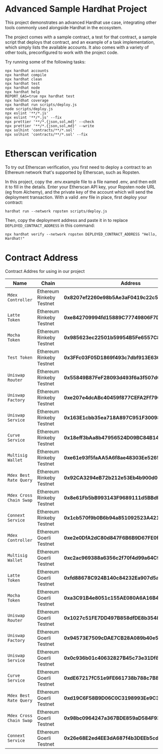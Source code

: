 # Advanced Sample Hardhat Project

This project demonstrates an advanced Hardhat use case, integrating other tools commonly used alongside Hardhat in the ecosystem.

The project comes with a sample contract, a test for that contract, a sample script that deploys that contract, and an example of a task implementation, which simply lists the available accounts. It also comes with a variety of other tools, preconfigured to work with the project code.

Try running some of the following tasks:

```shell
npx hardhat accounts
npx hardhat compile
npx hardhat clean
npx hardhat test
npx hardhat node
npx hardhat help
REPORT_GAS=true npx hardhat test
npx hardhat coverage
npx hardhat run scripts/deploy.js
node scripts/deploy.js
npx eslint '**/*.js'
npx eslint '**/*.js' --fix
npx prettier '**/*.{json,sol,md}' --check
npx prettier '**/*.{json,sol,md}' --write
npx solhint 'contracts/**/*.sol'
npx solhint 'contracts/**/*.sol' --fix
```

# Etherscan verification

To try out Etherscan verification, you first need to deploy a contract to an Ethereum network that's supported by Etherscan, such as Ropsten.

In this project, copy the .env.example file to a file named .env, and then edit it to fill in the details. Enter your Etherscan API key, your Ropsten node URL (eg from Alchemy), and the private key of the account which will send the deployment transaction. With a valid .env file in place, first deploy your contract:

```shell
hardhat run --network ropsten scripts/deploy.js
```

Then, copy the deployment address and paste it in to replace `DEPLOYED_CONTRACT_ADDRESS` in this command:

```shell
npx hardhat verify --network ropsten DEPLOYED_CONTRACT_ADDRESS "Hello, Hardhat!"
```
# Contract Address

Contract Addres for using in our project

| Name | Chain | Address |
| --- | --- | --- |
| `Mdex Controller` | Ethereum Rinkeby Testnet | **0x8207ef2260e98b5Ae3aF0419c22c5a76e9267De2**|
| `Latte Token` | Ethereum Rinkeby Testnet | **0xe842709994fd15889C77749806F7D4C0e9775D41**|
| `Mocha Token` | Ethereum Rinkeby Testnet | **0x985623ec22501b59954B5Fe6557C8Fe518B00B67**|
| `Test Token` | Ethereum Rinkeby Testnet | **0x3FFc03F05D1869f493c7dbf913E636C6280e0ff9**|
| `Uniswap Router` | Ethereum Rinkeby Testnet | **0x55849B87FeF28093d493f6a3f507d01C55C0643D**|
| `Uniswap Factory` | Ethereum Rinkeby Testnet | **0xe207e4dcABc40459f877CEFA2Ff790f711B9d541**|
| `Uniswap Service` | Ethereum Rinkeby Testnet | **0x163E1cbb35ea718A897C951F30098423800a31cA**|
| `Curve Service` | Ethereum Rinkeby Testnet | **0x18eff3bAa8b47956524D09BC84B146c6Bce1e297**|
| `Multisig Wallet` | Ethereum Rinkeby Testnet | **0xe61e93f5faAA5A6f8ae48303Ee52655612b4A010**|
| `Mdex Best Rate Query` | Ethereum Rinkeby Testnet | **0x92CA3294eB72b212e53Eb4b900d0D691f9cd4F4d**|
| `Mdex Cross Chain Swap` | Ethereum Rinkeby Testnet | **0x8e61Fb5bB993143F9689111d5BBdf5498870aCb3**|
| `Connext Service` | Ethereum Rinkeby Testnet | **0x1cb570f9b0B6b94a851092523A42144bA1c43a88**|
| `Mdex Controller` | Ethereum Goerli Testnet | **0xe2e0DfA2dC80d847F6B6B9D67FE0fDa07B10EE5a**|
| `Multisig Wallet` | Ethereum Goerli Testnet | **0xc2ac969388a6356c2f70f4d99a64C9B7d37585E5**|
| `Latte Token` | Ethereum Goerli Testnet | **0xfd88678C924B140c84232Ea907d5a60D709B8f9a**|
| `Mocha Token` | Ethereum Goerli Testnet | **0xa3C91B4e8051c155AE080A6A16B4923F6FB711f3**|
| `Uniswap Router` | Ethereum Goerli Testnet | **0x1027c51FE7DD497B858dfDE8b3548f73F29728Ce**|
| `Uniswap Factory` | Ethereum Goerli Testnet | **0x94573E7509cDAE7CB28A089b40e50a40c52E119D**|
| `Uniswap Service` | Ethereum Goerli Testnet | **0x0c936b01c40632827B45c73e31Df826421C3af14**|
| `Curve Service` | Ethereum Goerli Testnet | **0xdE67217fC51e9FE661738b788c7B8B755256eF9c**|
| `Mdex Best Rate Query` | Ethereum Goerli Testnet | **0xd19C6F58B9D06C0C3198993Ee9C34C08BA57195e**|
| `Mdex Cross Chain Swap` | Ethereum Goerli Testnet | **0x98bc0964247a367BDE859aD584F934e439B5D3ab**|
| `Connext Service` | Ethereum Goerli Testnet | **0x26e68E2ed4EE3dA687f4b3DEEb5cd463A2deD1Ba**|


